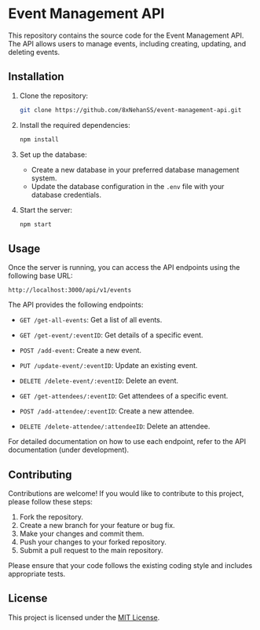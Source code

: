 # Event Management API

This repository contains the source code for the Event Management API. The API allows users to manage events, including creating, updating, and deleting events.

## Installation

1. Clone the repository:

   ```bash
   git clone https://github.com/8xNehanSS/event-management-api.git
   ```

2. Install the required dependencies:

   ```bash
   npm install
   ```

3. Set up the database:

   - Create a new database in your preferred database management system.
   - Update the database configuration in the `.env` file with your database credentials.

4. Start the server:

   ```bash
   npm start
   ```

## Usage

Once the server is running, you can access the API endpoints using the following base URL:

```
http://localhost:3000/api/v1/events
```

The API provides the following endpoints:

- `GET /get-all-events`: Get a list of all events.
- `GET /get-event/:eventID`: Get details of a specific event.
- `POST /add-event`: Create a new event.
- `PUT /update-event/:eventID`: Update an existing event.
- `DELETE /delete-event/:eventID`: Delete an event.

- `GET /get-attendees/:eventID`: Get attendees of a specific event.
- `POST /add-attendee/:eventID`: Create a new attendee.
- `DELETE /delete-attendee/:attendeeID`: Delete an attendee.

For detailed documentation on how to use each endpoint, refer to the API documentation (under development).

## Contributing

Contributions are welcome! If you would like to contribute to this project, please follow these steps:

1. Fork the repository.
2. Create a new branch for your feature or bug fix.
3. Make your changes and commit them.
4. Push your changes to your forked repository.
5. Submit a pull request to the main repository.

Please ensure that your code follows the existing coding style and includes appropriate tests.

## License

This project is licensed under the [MIT License](./LICENSE).
